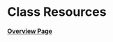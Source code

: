 # Class Resources

**[Overview Page](https://github.com/FAR-Lab/Developing-and-Designing-Interactive-Devices/wiki)**

<!--1. [Lab #1](https://github.com/FAR-Lab/Developing-and-Designing-Interactive-Devices/wiki/Lab-%231)
1. [Lab #2](https://github.com/FAR-Lab/Developing-and-Designing-Interactive-Devices/wiki/Lab-%232)
1. [Lab #3](https://github.com/FAR-Lab/Developing-and-Designing-Interactive-Devices/wiki/Lab3-Laser-Cutting-and-3d-Printing)
1. [Lab #4](https://github.com/FAR-Lab/Developing-and-Designing-Interactive-Devices/wiki/Lab-%234)
1. [Lab #5](https://github.com/FAR-Lab/Developing-and-Designing-Interactive-Devices/wiki/Lab-%235)
1. [Lab #6](https://github.com/FAR-Lab/Developing-and-Designing-Interactive-Devices/wiki/Lab-%236)-->